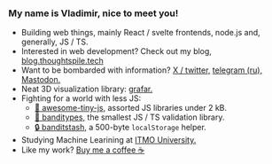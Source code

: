 ### My name is Vladimir, nice to meet you!

- Building web things, mainly React / svelte frontends, node.js and, generally, JS / TS.
- Interested in web development? Check out my blog, [blog.thoughtspile.tech](https://blog.thoughtspile.tech/)
- Want to be bombarded with information? [X / twitter,](https://twitter.com/thoughtspile) [telegram (ru),](https://t.me/thoughtspile) [Mastodon.](https://mastodon.online/@thoughtspile) 
- Neat 3D visualization library: [grafar.](https://blog.thoughtspile.tech/grafar/)
- Fighting for a world with less JS:
  - [🤏 awesome-tiny-js,](https://github.com/thoughtspile/awesome-tiny-js) assorted JS libraries under 2 kB.
  - [🧨 banditypes,](https://github.com/thoughtspile/banditypes) the smallest JS / TS validation library.
  - [🔒 banditstash,](https://github.com/thoughtspile/banditstash) a 500-byte `localStorage` helper.
- Studying Machine Learining at [ITMO University.](https://en.wikipedia.org/wiki/ITMO_University)
- Like my work? [Buy me a coffee ☕](https://buymeacoffee.com/thoughtspile)
